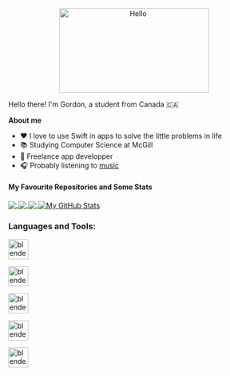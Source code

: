 <div align="center">
   <img align="center" width="300" height="169" src="https://user-images.githubusercontent.com/77747704/170804049-584d6818-1f80-4073-bbba-563e02a3fcd2.png" alt="Hello">
</div>

Hello there! I'm Gordon, a student from Canada 🇨🇦

**About me**
- ❤️ I love to use Swift in apps to solve the little problems in life
- 📚 Studying Computer Science at McGill
- 💼 Freelance app developper
- 🎧 Probably listening to [music](https://open.spotify.com/playlist/66AeDiMrDqXStAK0DnrcYA?si=e128f373ef7847bd)

<!-- From https://github.com/anuraghazra/github-readme-stats -->

#### My Favourite Repositories and Some Stats
<a href="https://github.com/SoloUnity/Learning-App">
  <img align="center" src="https://github-readme-stats.vercel.app/api/pin/?username=SoloUnity&repo=Learning-App" />
</a>
<a href="https://github.com/SoloUnity/macos-apps-and-enhancements">
  <img align="center" src="https://github-readme-stats.vercel.app/api/pin/?username=SoloUnity&repo=macos-apps-and-enhancements" />
</a>    
<a href="https://github.com/SoloUnity?tab=repositories">
  <img align="center" src="https://github-readme-stats.vercel.app/api/top-langs/?username=SoloUnity&langs_count=3" />
</a>
<a href="https://github.com/SoloUnity?tab=repositories">
  <img align="center" src="https://github-readme-stats.vercel.app/api?username=SoloUnity&show_icons=true&line_height=40&count_private=true&hide=prs,issues" alt="My GitHub Stats" />
</a>



<h3 align="left">Languages and Tools:</h3>
<p align="left"> <a href="https://www.blender.org/" target="_blank" rel="noreferrer"> <img src="https://user-images.githubusercontent.com/77747704/177408815-db8074f0-815f-4efd-b927-200af7e1dcff.png" alt="blender" width="40" height="40"/> </a> </p>

<p align="left"> <a href="https://www.blender.org/" target="_blank" rel="noreferrer"> <img src="https://user-images.githubusercontent.com/77747704/177408816-ed264b20-2380-4582-85b5-fed62d32927d.jpeg" alt="blender" width="40" height="40"/> </a> </p>

<p align="left"> <a href="https://www.blender.org/" target="_blank" rel="noreferrer"> <img src="https://user-images.githubusercontent.com/77747704/177408817-e78c209b-57fb-4c50-8e6c-ab3dcc6c7d21.png" alt="blender" width="40" height="40"/> </a> </p>

<p align="left"> <a href="https://www.blender.org/" target="_blank" rel="noreferrer"> <img src="https://user-images.githubusercontent.com/77747704/177408820-fde0614b-7d09-4329-8588-69d16bfec884.jpeg" alt="blender" width="40" height="40"/> </a> </p>

<p align="left"> <a href="https://www.blender.org/" target="_blank" rel="noreferrer"> <img src="https://user-images.githubusercontent.com/77747704/177408822-9f4dff4b-5b9e-4e40-b095-ee3d25ad451d.jpeg" alt="blender" width="40" height="40"/> </a> </p>





